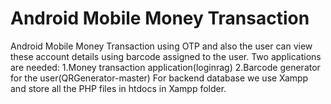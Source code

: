 # Android Mobile Money Transaction

Android Mobile Money Transaction using OTP and also the user can view these account details using barcode assigned to the user.
Two applications are needed:
1.Money transaction application(loginrag)
2.Barcode generator for the user(QRGenerator-master)
For backend database we use Xampp and store all the PHP files in htdocs in Xampp folder.
